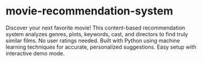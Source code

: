 # movie-recommendation-system
Discover your next favorite movie! This content-based recommendation system analyzes genres, plots, keywords, cast, and directors to find truly similar films. No user ratings needed. Built with Python using machine learning techniques for accurate, personalized suggestions. Easy setup with interactive demo mode.
